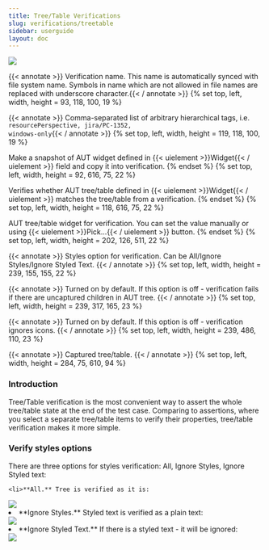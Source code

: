 ```yaml
---
title: Tree/Table Verifications
slug: verifications/treetable
sidebar: userguide
layout: doc
---
```


<div class="screenshot">
  <img src="{{site.url}}/shared/img/screenshot-tree-verification.png"></img>
  
  <!-- Name -->
 {{< annotate  >}}  Verification name. This name is automatically synced with file system name. Symbols in name which are not allowed in file names are replaced with 
  underscore character.{{< / annotate >}}
  {% set top, left, width, height = 93, 118, 100, 19 %}

  <!-- Tags -->
 {{< annotate  >}}  Comma-separated list of arbitrary hierarchical tags, i.e. <code>resourcePerspective, jira/PC-1352, windows-only</code>{{< / annotate >}}
  {% set top, left, width, height = 119, 118, 100, 19 %}
  
  <!-- Capture button  -->
  Make a snapshot of AUT widget defined in {{< uielement >}}Widget{{< / uielement >}} field and copy it into verification. 
  {% endset %}
  {% set top, left, width, height = 92, 616, 75, 22 %}

  <!-- Verify button  -->
  Verifies whether AUT tree/table defined in {{< uielement >}}Widget{{< / uielement >}} matches the tree/table from a verification.
  {% endset %}
  {% set top, left, width, height = 118, 616, 75, 22 %}
  
  <!-- Widget -->
  AUT tree/table widget for verification. You can set the value manually or using {{< uielement >}}Pick...{{< / uielement >}} button.
  {% endset %}
  {% set top, left, width, height = 202, 126, 511, 22 %}
  
  <!-- Verify styles option  -->
 {{< annotate  >}}  Styles option for verification. Can be All/Ignore Styles/Ignore Styled Text. {{< / annotate >}}
  {% set top, left, width, height = 239, 155, 155, 22 %}
  
  <!-- Allow children -->
 {{< annotate  >}} Turned on by default. If this option is off - verification fails if there are uncaptured children in AUT tree. {{< / annotate >}}
  {% set top, left, width, height = 239, 317, 165, 23 %}
  
  <!-- Verify icons -->
 {{< annotate  >}} Turned on by default. If this option is off - verification ignores icons. {{< / annotate >}}
  {% set top, left, width, height = 239, 486, 110, 23 %}
  
  <!-- Tree area -->
 {{< annotate  >}}  Captured tree/table. {{< / annotate >}}
  {% set top, left, width, height = 284, 75, 610, 94 %}
  
  </div>
  
  ### Introduction
  
  Tree/Table verification is the most convenient way to assert the whole tree/table state at the end of the test case. 
  Comparing to assertions, where you select a separate tree/table items to verify their properties, tree/table verification makes 
  it more simple.
  
  ### Verify styles options
  
  There are three options for styles verification: All, Ignore Styles, Ignore Styled text:
  
    <li>**All.** Tree is verified as it is:
  
  <div class="screenshot">
  <img src="{{site.url}}/shared/img/screenshot-tree-verification-all.png"></img>
  
  
  <li>**Ignore Styles.** Styled text is verified as a plain text:
  
  <div class="screenshot">
  <img src="{{site.url}}/shared/img/screenshot-tree-verification-ignore-styles.png"></img>
  
  
  <li>**Ignore Styled Text.** If there is a styled text - it will be ignored:
  
  <div class="screenshot">
  <img src="{{site.url}}/shared/img/screenshot-tree-verification-ignore-styled-text.png"></img>
  
  
   
